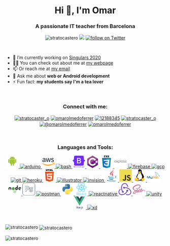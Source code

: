 <h1 align="center">Hi 👋, I'm Omar</h1>
<h3 align="center">A passionate IT teacher from Barcelona</h3>

<p align="center"> <img height="20px" src="https://komarev.com/ghpvc/?username=stratocastero&label=Profile%20views&color=0e75b6&style=flat" alt="stratocastero" />
<a href="https://github.com/stratocastero"><img src="https://img.shields.io/github/stars/stratocastero"/></a>
<a href="https://twitter.com/intent/follow?screen_name=stratocaster_o">
<img src="https://img.shields.io/twitter/follow/stratocaster_o?style=social&logo=twitter" alt="follow on Twitter"></a></p>

<!-- Github trophies: <p align="left"> <a href="https://github.com/ryo-ma/github-profile-trophy"><img src="https://github-profile-trophy.vercel.app/?username=stratocastero" alt="stratocastero" /></a> </p> -->
<br>

- 🔭 I’m currently working on [Singulars 2020](https://on.bit.es/programacio-front-developer/)
- 👨‍💻 You can check out about me at [my webpage](http://www.omarolmedoferrer.com)
- 📫 Or reach me at [my email](omarolmedoferrer@gmail.com)
- 💬 Ask me about **web or Android development**
- ⚡ Fun fact: **my students say I'm a tea lover**
<!-- - 📝 I regularly write articles on [blog](blog) -->
<!-- - 🌱 I’m currently learning **things** -->
<!-- - 👯 I’m looking to collaborate on [nothing](link) -->
<!-- - 🤝 I’m looking for help with [nothing](link) -->
<!-- - 📄 Know about my experiences [resume](resume) -->

<br>
<h3 align="center">Connect with me:</h3>
<p align="center">
<a href="https://twitter.com/stratocaster_o" target="blank"><img align="center" src="https://cdn.jsdelivr.net/npm/simple-icons@3.0.1/icons/twitter.svg" alt="stratocaster_o" height="30" width="40" /></a>
<a href="https://linkedin.com/in/omarolmedoferrer" target="blank"><img align="center" src="https://cdn.jsdelivr.net/npm/simple-icons@3.0.1/icons/linkedin.svg" alt="omarolmedoferrer" height="30" width="40" /></a>
<a href="https://stackoverflow.com/users/12188345" target="blank"><img align="center" src="https://cdn.jsdelivr.net/npm/simple-icons@3.0.1/icons/stackoverflow.svg" alt="12188345" height="30" width="40" /></a>
<a href="https://instagram.com/stratocaster_o" target="blank"><img align="center" src="https://cdn.jsdelivr.net/npm/simple-icons@3.0.1/icons/instagram.svg" alt="stratocaster_o" height="30" width="40" /></a>
<a href="https://medium.com/@omarolmedoferrer" target="blank"><img align="center" src="https://cdn.jsdelivr.net/npm/simple-icons@3.0.1/icons/medium.svg" alt="@omarolmedoferrer" height="30" width="40" /></a>
<a href="https://www.youtube.com/c/omarolmedoferrer" target="blank"><img align="center" src="https://cdn.jsdelivr.net/npm/simple-icons@3.0.1/icons/youtube.svg" alt="omarolmedoferrer" height="30" width="40" /></a>
</p>

<br>
<h3 align="center">Languages and Tools:</h3>
<p align="center"> <a href="https://developer.android.com" target="_blank"> <img src="https://raw.githubusercontent.com/devicons/devicon/master/icons/android/android-original-wordmark.svg" alt="android" width="40" height="40"/> </a> <a href="https://www.arduino.cc/" target="_blank"> <img src="https://cdn.worldvectorlogo.com/logos/arduino-1.svg" alt="arduino" width="40" height="40"/> </a> <a href="https://aws.amazon.com" target="_blank"> <img src="https://raw.githubusercontent.com/devicons/devicon/master/icons/amazonwebservices/amazonwebservices-original-wordmark.svg" alt="aws" width="40" height="40"/> </a> <a href="https://www.gnu.org/software/bash/" target="_blank"> <img src="https://www.vectorlogo.zone/logos/gnu_bash/gnu_bash-icon.svg" alt="bash" width="40" height="40"/> </a> <a href="https://getbootstrap.com" target="_blank"> <img src="https://raw.githubusercontent.com/devicons/devicon/master/icons/bootstrap/bootstrap-plain-wordmark.svg" alt="bootstrap" width="40" height="40"/> </a> <a href="https://www.w3schools.com/cs/" target="_blank"> <img src="https://raw.githubusercontent.com/devicons/devicon/master/icons/csharp/csharp-original.svg" alt="csharp" width="40" height="40"/> </a> <a href="https://www.w3schools.com/css/" target="_blank"> <img src="https://raw.githubusercontent.com/devicons/devicon/master/icons/css3/css3-original-wordmark.svg" alt="css3" width="40" height="40"/> </a> <a href="https://expressjs.com" target="_blank"> <img src="https://raw.githubusercontent.com/devicons/devicon/master/icons/express/express-original-wordmark.svg" alt="express" width="40" height="40"/> </a> <a href="https://firebase.google.com/" target="_blank"> <img src="https://www.vectorlogo.zone/logos/firebase/firebase-icon.svg" alt="firebase" width="40" height="40"/> </a> <a href="https://cloud.google.com" target="_blank"> <img src="https://www.vectorlogo.zone/logos/google_cloud/google_cloud-icon.svg" alt="gcp" width="40" height="40"/> </a> <a href="https://git-scm.com/" target="_blank"> <img src="https://www.vectorlogo.zone/logos/git-scm/git-scm-icon.svg" alt="git" width="40" height="40"/> </a> <a href="https://heroku.com" target="_blank"> <img src="https://www.vectorlogo.zone/logos/heroku/heroku-icon.svg" alt="heroku" width="40" height="40"/> </a> <a href="https://www.w3.org/html/" target="_blank"> <img src="https://raw.githubusercontent.com/devicons/devicon/master/icons/html5/html5-original-wordmark.svg" alt="html5" width="40" height="40"/> </a> <a href="https://www.adobe.com/in/products/illustrator.html" target="_blank"> <img src="https://www.vectorlogo.zone/logos/adobe_illustrator/adobe_illustrator-icon.svg" alt="illustrator" width="40" height="40"/> </a> <a href="https://www.invisionapp.com/" target="_blank"> <img src="https://www.vectorlogo.zone/logos/invisionapp/invisionapp-icon.svg" alt="invision" width="40" height="40"/> </a> <a href="https://www.java.com" target="_blank"> <img src="https://raw.githubusercontent.com/devicons/devicon/master/icons/java/java-original.svg" alt="java" width="40" height="40"/> </a> <a href="https://developer.mozilla.org/en-US/docs/Web/JavaScript" target="_blank"> <img src="https://raw.githubusercontent.com/devicons/devicon/master/icons/javascript/javascript-original.svg" alt="javascript" width="40" height="40"/> </a> <a href="https://www.linux.org/" target="_blank"> <img src="https://raw.githubusercontent.com/devicons/devicon/master/icons/linux/linux-original.svg" alt="linux" width="40" height="40"/> </a> <a href="https://www.mysql.com/" target="_blank"> <img src="https://raw.githubusercontent.com/devicons/devicon/master/icons/mysql/mysql-original-wordmark.svg" alt="mysql" width="40" height="40"/> </a> <a href="https://nodejs.org" target="_blank"> <img src="https://raw.githubusercontent.com/devicons/devicon/master/icons/nodejs/nodejs-original-wordmark.svg" alt="nodejs" width="40" height="40"/> </a> <a href="https://www.photoshop.com/en" target="_blank"> <img src="https://raw.githubusercontent.com/devicons/devicon/master/icons/photoshop/photoshop-line.svg" alt="photoshop" width="40" height="40"/> </a> <a href="https://postman.com" target="_blank"> <img src="https://www.vectorlogo.zone/logos/getpostman/getpostman-icon.svg" alt="postman" width="40" height="40"/> </a> <a href="https://www.python.org" target="_blank"> <img src="https://raw.githubusercontent.com/devicons/devicon/master/icons/python/python-original.svg" alt="python" width="40" height="40"/> </a> <a href="https://reactjs.org/" target="_blank"> <img src="https://raw.githubusercontent.com/devicons/devicon/master/icons/react/react-original-wordmark.svg" alt="react" width="40" height="40"/> </a> <a href="https://reactnative.dev/" target="_blank"> <img src="https://reactnative.dev/img/header_logo.svg" alt="reactnative" width="40" height="40"/> </a> <a href="https://redux.js.org" target="_blank"> <img src="https://raw.githubusercontent.com/devicons/devicon/master/icons/redux/redux-original.svg" alt="redux" width="40" height="40"/> </a> <a href="https://sass-lang.com" target="_blank"> <img src="https://raw.githubusercontent.com/devicons/devicon/master/icons/sass/sass-original.svg" alt="sass" width="40" height="40"/> </a> <a href="https://unity.com/" target="_blank"> <img src="https://www.vectorlogo.zone/logos/unity3d/unity3d-icon.svg" alt="unity" width="40" height="40"/> </a> <a href="https://vuejs.org/" target="_blank"> <img src="https://raw.githubusercontent.com/devicons/devicon/master/icons/vuejs/vuejs-original-wordmark.svg" alt="vuejs" width="40" height="40"/> </a> <a href="https://www.adobe.com/products/xd.html" target="_blank"> <img src="https://cdn.worldvectorlogo.com/logos/adobe-xd.svg" alt="xd" width="40" height="40"/> </a> </p>

<br>
<p align="center"><img align="left" src="https://github-readme-stats.vercel.app/api/top-langs?username=stratocastero&show_icons=true&locale=en&layout=compact" alt="stratocastero" /></p>

<p>&nbsp;<img align="center" src="https://github-readme-stats.vercel.app/api?username=stratocastero&show_icons=true&locale=en" alt="stratocastero" /></p>

<p><img align="center" src="https://github-readme-streak-stats.herokuapp.com/?user=stratocastero&" alt="stratocastero" /></p>

<!-- Profile created with the help of https://rahuldkjain.github.io/gh-profile-readme-generator/ -->